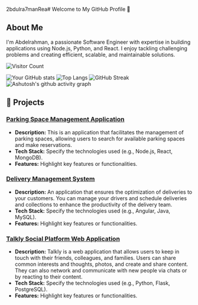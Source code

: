 2bdulra7manRea# Welcome to My GitHub Profile 👋

## About Me

I'm Abdelrahman, a passionate Software Engineer with expertise in building applications using Node.js, Python, and React. I enjoy tackling challenging problems and creating efficient, scalable, and maintainable solutions.


![Visitor Count](https://visitor-badge.laobi.icu/badge?page_id=2bdulra7manRea.2bdulra7manRea)

![Your GitHub stats](https://github-readme-stats.vercel.app/api?username=2bdulra7manRea&show_icons=true&theme=radical&count_private=true)
![Top Langs](https://github-readme-stats.vercel.app/api/top-langs/?username=2bdulra7manRea&layout=compact&theme=radical&count_private=true)
![GitHub Streak](https://streak-stats.demolab.com?user=2bdulra7manRea&theme=radical&date_format=M%20j%5B%2C%20Y%5D)
![Ashutosh's github activity graph](https://github-readme-activity-graph.vercel.app/graph?username=2bdulra7manRea&theme=radical)

## 🚀 Projects

### [Parking Space Management Application](https://github.com/2bdulra7manRea/parking-space)
- **Description:** This is an application that facilitates the management of parking spaces, allowing users to search for available parking spaces and make reservations.
- **Tech Stack:** Specify the technologies used (e.g., Node.js, React, MongoDB).
- **Features:** Highlight key features or functionalities.

### [Delivery Management System](https://github.com/2bdulra7manRea/Delivery-system)
- **Description:** An application that ensures the optimization of deliveries to your customers. You can manage your drivers and schedule deliveries and collections to enhance the productivity of the delivery team.
- **Tech Stack:** Specify the technologies used (e.g., Angular, Java, MySQL).
- **Features:** Highlight key features or functionalities.

### [Talkly Social Platform Web Application](https://github.com/2bdulra7manRea/talkly-web-application)
- **Description:** Talkly is a web application that allows users to keep in touch with their friends, colleagues, and families. Users can share common interests and thoughts, photos, and create and share content. They can also network and communicate with new people via chats or by reacting to their content.
- **Tech Stack:** Specify the technologies used (e.g., Python, Flask, PostgreSQL).
- **Features:** Highlight key features or functionalities.
